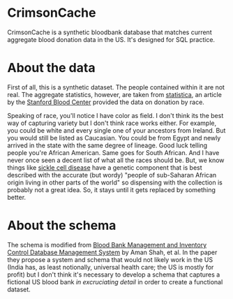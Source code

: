 # CrimsonCache
CrimsonCache is a synthetic bloodbank database that matches current aggregate blood donation data in the US. It's designed for SQL practice.

# About the data
First of all, this is a synthetic dataset. The people contained within it are not real. The aggregate statistics, however, are taken from [statistica](https://www.statista.com/topics/7512/blood-donation-in-the-us/), an article by the [Stanford Blood Center](https://stanfordbloodcenter.org/products-and-services/) provided the data on donation by race.

Speaking of race, you'll notice I have color as field. I don't think its the best way of capturing variety but I don't think race works either. For example, you could be white and every single one of your ancestors from Ireland. But you would still be listed as Caucasian. You could be from Egypt and newly arrived in the state with the same degree of lineage. Good luck telling people you're African American. Same goes for South African. And I have never once seen a decent list of what all the races should be. But, we know things like [sickle cell disease](https://en.wikipedia.org/wiki/Sickle_cell_disease) have a genetic component that is best described with the accurate (but wordy) "people of sub-Saharan African origin living in other parts of the world" so dispensing with the collection is probably not a great idea. So, it stays until it gets replaced by something better.

# About the schema
The schema is modified from [Blood Bank Management and Inventory Control Database
Management System](https://pdf.sciencedirectassets.com/280203/1-s2.0-S1877050921X0021X/1-s2.0-S187705092102500X/main.pdf?X-Amz-Security-Token=IQoJb3JpZ2luX2VjEEsaCXVzLWVhc3QtMSJIMEYCIQCbPa%2FKD0yl%2FqfFXImAfHxvvJ10GkQZ4kU8Djp93OhI0QIhAM9FkMegvsdFiS9V7Os9RmY6DY1mxpMvBfi%2Bu3im4JxLKrwFCPT%2F%2F%2F%2F%2F%2F%2F%2F%2F%2FwEQBRoMMDU5MDAzNTQ2ODY1Igz52eAhDo3%2BkWWpqkAqkAUvJeLo8rTB2vA7aYr%2F%2BbSOfmeMbM3piqMmBeuf5pz7eeTEIAw6ukFT8%2BxVQZzH8fFSdOYxpRchv67VBxl%2BK53F6PoFw%2FnkHDrceNW9gw60ra7kr13pMmlK1LyTlfQ3otk6keIhz1aNA3Yi0KfrWhdtbJ5abvF237t81XaqOa3H2t6ZnHj0uspSfXzKwClQ%2FHL132nADZj1mgRvkXT5sH8wQKdOHJu%2FQUPDR1oJyK2Esd%2BzLfzkjRDNoLlIWNbr2L1qIvSTEQ5RkvxU1eMgrKBr2J1LqTFzQt6ih95DBP531%2B3kqycsQSQRWdzuIfSeJP6Xye9KsZmctsIfC1YATBzL8uzknLNpVSiFwFoL54zblc30y9Ycue4KZ38WqxD2eOxj6jZgJv1xlQE%2FB6ozIP1ZE%2FU%2BOEYIKEnB9vwEEn46muXKalV2XSIGko33zI3jVIRbjMjC2FfDTf7tGTzjj4ptOBdfz%2BYWIpBkpugR%2Fdi5Na6rjcc3qMJr0%2BvQsJV611L9FiADH6DNQvbDM326GyCkjjB4NeqH5D0m8U7dS6uFb%2Ba4vhcr3BbmM1Wo1ClzYSz899QBpeS6gDUhYOTIKcZCRaIL5hsEzdnvns%2FyI1UJiWWb0lMMmLAoGZF%2BcIkao92rSJuSjGsnGcSeOJVJXXyJjlyKXFpecvAuDOxcXWkGMb%2B7WOanMEXzj1dh%2FpYi749ONO1QuI8Uihfes318VmTyKUxwoo%2FgNQkuV3BHPpDtExtDniYPhTM5wvRayLu3CqgOhlqusQspgOlw45yISRvX33R5%2BscgftptldU6ksB%2BxYKOchiZ%2FDWOfGXXgxMSNi1Fd%2BJINZoVpO4rV2BYSNzb2vcU94o4hhNUw446UaNP6jD84PazBjqwAdysiw9eiHLss7Un0elcb%2FF%2Ftvde1Y96Fix0lWz%2FLYanTRe7B%2BB%2BfNv3hGqJT1OLLgNUdpnw5IV5NynaE4NYpgNsTwRJGfUx2kGhQaRS5RGBHFyiiWeuBzS5sW1B1u8F6jpneSIdEk0bYA2Ffw0RDbiOZluKzocGV3DsL0UpUYszuxM04%2FVqAneghKMcj1p42KpSCIUynIJIPn6bRzyrySk4Z02%2BT1yb4GDRMey2yxD7&X-Amz-Algorithm=AWS4-HMAC-SHA256&X-Amz-Date=20240627T192713Z&X-Amz-SignedHeaders=host&X-Amz-Expires=300&X-Amz-Credential=ASIAQ3PHCVTYR5RUENMT%2F20240627%2Fus-east-1%2Fs3%2Faws4_request&X-Amz-Signature=bfb2aa5fb529b983273e649463fc2b7d51e83f6318890809d61534cf33ee48f3&hash=1614cd609439309b59eb542a12c1f86cbfe8a743cec3ff97ac7f1dde70ce769b&host=68042c943591013ac2b2430a89b270f6af2c76d8dfd086a07176afe7c76c2c61&pii=S187705092102500X&tid=spdf-9aaf8be1-e624-4a65-9eda-ce7b95bec271&sid=31cac7c213efd943e58a47b4e8a2d377183cgxrqa&type=client&tsoh=d3d3LnNjaWVuY2VkaXJlY3QuY29t&ua=16165b5b06530b5457&rr=89a7d549a8473b38&cc=us) by Aman Shah, et al. In the paper they propose a system and schema that would not likely work in the US (India has, as least notionally, universal health care; the US is mostly for profit) but I don't think it's necessary to develop a schema that captures a fictional US blood bank *in excruciating detail* in order to create a functional dataset.



